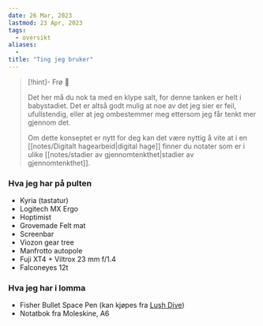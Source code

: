 ```yaml
---
date: 26 Mar, 2023
lastmod: 23 Apr, 2023
tags:
  - oversikt
aliases:
  - 
title: "Ting jeg bruker"
---
```

> [!hint]- Frø  🌱
>
> Det her må du nok ta med en klype salt, for denne tanken er helt i babystadiet. Det er altså godt mulig at noe av det jeg sier er feil, ufullstendig, eller at jeg ombestemmer meg ettersom jeg får tenkt mer gjennom det.
> 
> Om dette konseptet er nytt for deg kan det være nyttig å vite at i en [[notes/Digitalt hagearbeid|digital hage]] finner du notater som er i ulike [[notes/stadier av gjennomtenkthet|stadier av gjennomtenkthet]].

### Hva jeg har på pulten

-   Kyria (tastatur)
-   Logitech MX Ergo
-   Hoptimist
-   Grovemade Felt mat
-   Screenbar
-   Viozon gear tree
-   Manfrotto autopole
-   Fuji XT4 + Viltrox 23 mm f/1.4
-   Falconeyes 12t

### Hva jeg har i lomma

- Fisher Bullet Space Pen (kan kjøpes fra [Lush Dive](https://www.lushdive.no/products/fisher-spacepen-black-matte))
- Notatbok fra Moleskine, A6
